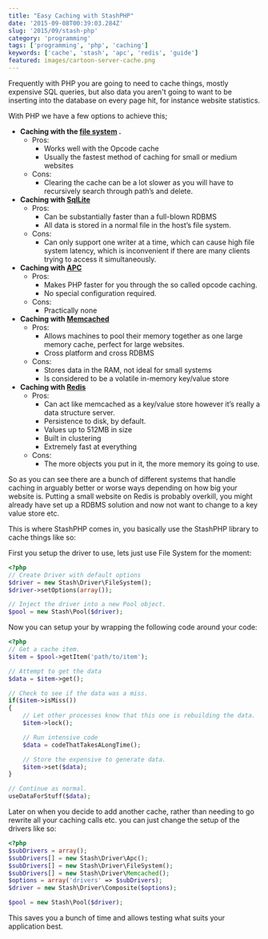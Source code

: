```yaml
---
title: "Easy Caching with StashPHP"
date: '2015-09-08T00:39:03.284Z'
slug: '2015/09/stash-php'
category: 'programming'
tags: ['programming', 'php', 'caching']
keywords: ['cache', 'stash', 'apc', 'redis', 'guide']
featured: images/cartoon-server-cache.png
---
```


Frequently with PHP you are going to need to cache things, mostly expensive SQL queries, but also data you aren't going to want to be inserting into the database on every page hit, for instance website statistics.

With PHP we have a few options to achieve this;

- **Caching with the [file system](http://php.net/manual/en/book.filesystem.php) .**
  - Pros:
    - Works well with the Opcode cache
    - Usually the fastest method of caching for small or medium websites
  - Cons:
    -  Clearing the cache can be a lot slower as you will have to recursively search through path’s and delete.
- **Caching with [SqlLite](https://www.sqlite.org/)**
  - Pros:
    -  Can be substantially faster than a full-blown RDBMS
    - All data is stored in a normal file in the host’s file system.
  - Cons:
    -  Can only support one writer at a time, which can cause high file system latency, which is inconvenient if there are many clients trying to access it simultaneously.
-  **Caching with [APC](http://php.net/manual/en/book.apc.php)**
   -   Pros:
       - Makes PHP faster for you through the so called opcode caching.
       - No special configuration required.
   -   Cons:
       -   Practically none
- **Caching with [Memcached](http://memcached.org/)**
  - Pros:
    -  Allows machines to pool their memory together as one large memory cache, perfect for large websites.
    -    Cross platform and cross RDBMS
  - Cons:
    - Stores data in the RAM, not ideal for small systems
    - Is considered to be a volatile in-memory key/value store
- **Caching with [Redis](http://redis.io/)**
  - Pros:
    - Can act like memcached as a key/value store however it’s really a data structure server.
    - Persistence to disk, by default.
    - Values up to 512MB in size
    - Built in clustering
    - Extremely fast at everything
  - Cons:
    -  The more objects you put in it, the more memory its going to use.

So as you can see there are a bunch of different systems that handle caching in arguably better or worse ways depending on how big your website is. Putting a small website on Redis is probably overkill,  you might already have set up a RDBMS solution and now not want to change to a key value store etc.

This is where StashPHP comes in, you basically use the StashPHP library to cache things like so:

First you setup the driver to use, lets just use File System for the moment:

```php
<?php 
// Create Driver with default options
$driver = new Stash\Driver\FileSystem(); 
$driver->setOptions(array());

// Inject the driver into a new Pool object.
$pool = new Stash\Pool($driver);
```

Now you can setup your by wrapping the following code around your code:

```php
<?php 
// Get a cache item.
$item = $pool->getItem('path/to/item');

// Attempt to get the data
$data = $item->get();

// Check to see if the data was a miss.
if($item->isMiss())
{
    // Let other processes know that this one is rebuilding the data.
    $item->lock();

    // Run intensive code
    $data = codeThatTakesALongTime();

    // Store the expensive to generate data.
    $item->set($data);
}

// Continue as normal.
useDataForStuff($data);

```

Later on when you decide to add another cache, rather than needing to go rewrite all your caching calls etc. you can just change the setup of the drivers like so:

```php
<?php 
$subDrivers = array(); 
$subDrivers[] = new Stash\Driver\Apc(); 
$subDrivers[] = new Stash\Driver\FileSystem(); 
$subDrivers[] = new Stash\Driver\Memcached(); 
$options = array('drivers' => $subDrivers);
$driver = new Stash\Driver\Composite($options);

$pool = new Stash\Pool($driver);
```
This saves you a bunch of time and allows testing what suits your application best.